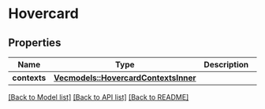 # Hovercard

## Properties

Name | Type | Description | Notes
------------ | ------------- | ------------- | -------------
**contexts** | [**Vec<models::HovercardContextsInner>**](hovercard_contexts_inner.md) |  | 

[[Back to Model list]](../README.md#documentation-for-models) [[Back to API list]](../README.md#documentation-for-api-endpoints) [[Back to README]](../README.md)



